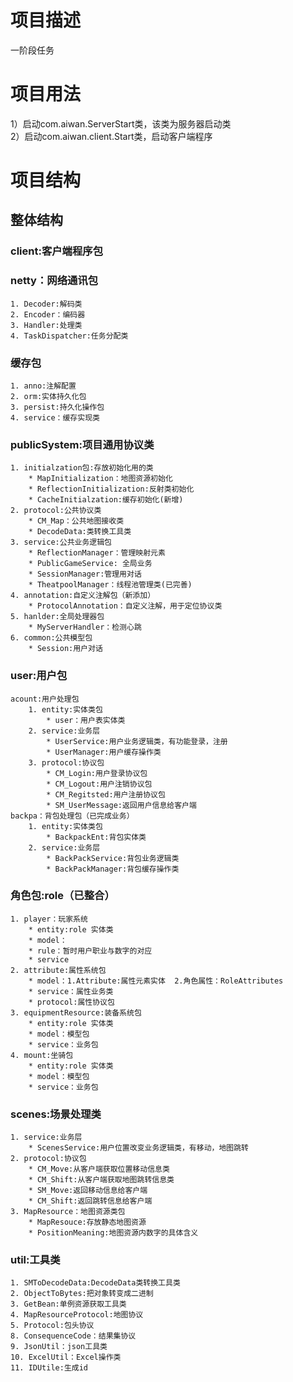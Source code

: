 # 项目描述
一阶段任务
# 项目用法
1）启动com.aiwan.ServerStart类，该类为服务器启动类  
2）启动com.aiwan.client.Start类，启动客户端程序  
# 项目结构
## 整体结构

### client:客户端程序包  

### netty：网络通讯包  
	1. Decoder:解码类  
	2. Encoder：编码器  
	3. Handler:处理类  
	4. TaskDispatcher:任务分配类  
### 缓存包
	1. anno:注解配置
	2. orm:实体持久化包
	3. persist:持久化操作包
	4. service：缓存实现类
### publicSystem:项目通用协议类  
	1. initialzation包:存放初始化用的类
		* MapInitialization：地图资源初始化
		* ReflectionInitialization:反射类初始化
		* CacheInitialzation:缓存初始化(新增)
	2. protocol:公共协议类
		* CM_Map：公共地图接收类
		* DecodeData:类转换工具类
	3. service:公共业务逻辑包
		* ReflectionManager：管理映射元素
		* PublicGameService: 全局业务
		* SessionManager:管理用对话
		* TheatpoolManager：线程池管理类(已完善)
	4. annotation:自定义注解包（新添加）
		* ProtocolAnnotation：自定义注解，用于定位协议类
	5. hanlder:全局处理器包
		* MyServerHandler：检测心跳
	6. common:公共模型包
		* Session:用户对话
### user:用户包  
	acount:用户处理包
		1. entity:实体类包  
			* user：用户表实体类   
		2. service:业务层  
			* UserService:用户业务逻辑类，有功能登录，注册  
			* UserManager:用户缓存操作类
		3. protocol:协议包  
			* CM_Login:用户登录协议包
			* CM_Logout:用户注销协议包
			* CM_Regitsted:用户注册协议包
			* SM_UserMessage:返回用户信息给客户端  
	backpa：背包处理包（已完成业务）
		1. entity:实体类包  
			* BackpackEnt:背包实体类
		2. service:业务层  
			* BackPackService:背包业务逻辑类 
			* BackPackManager:背包缓存操作类
### 角色包:role（已整合）
	1. player：玩家系统
		* entity:role 实体类
		* model：
		* rule：暂时用户职业与数字的对应
		* service
	2. attribute:属性系统包
		* model：1.Attribute:属性元素实体  2.角色属性：RoleAttributes
		* service：属性业务类
		* protocol:属性协议包
	3. equipmentResource:装备系统包
		* entity:role 实体类
		* model：模型包
		* service：业务包
	4. mount:坐骑包
		* entity:role 实体类
		* model：模型包
		* service：业务包
### scenes:场景处理类  
	1. service:业务层  
		* ScenesService:用户位置改变业务逻辑类，有移动，地图跳转  
	2. protocol:协议包  
		* CM_Move:从客户端获取位置移动信息类  
		* CM_Shift:从客户端获取地图跳转信息类  
		* SM_Move:返回移动信息给客户端  
		* CM_Shift:返回跳转信息给客户端  
	3. MapResource：地图资源类包
		* MapResouce:存放静态地图资源
		* PositionMeaning:地图资源内数字的具体含义
### util:工具类  
	1. SMToDecodeData:DecodeData类转换工具类  
	2. ObjectToBytes:把对象转变成二进制  
	3. GetBean:单例资源获取工具类  
	4. MapResourceProtocol:地图协议  
	5. Protocol:包头协议   
	8. ConsequenceCode：结果集协议
	9. JsonUtil：json工具类
	10. ExcelUtil：Excel操作类
	11. IDUtile:生成id